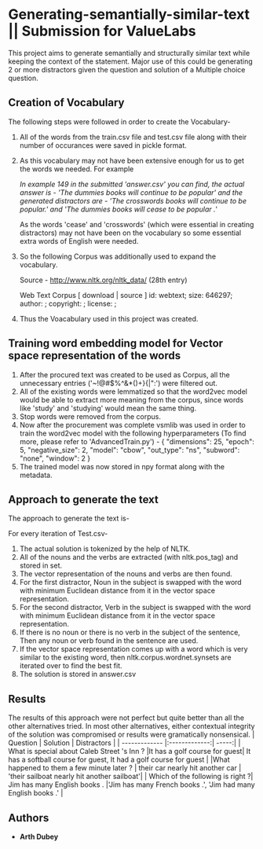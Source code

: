 # Generating-semantially-similar-text || Submission for ValueLabs
This project aims to generate semantially and structurally similar text while keeping the context of the statement. Major use of this could be generating 2 or more distractors given the question and solution of a Multiple choice question.



## Creation of Vocabulary

The following steps were followed in order to create the Vocabulary-
1. All of the words from the train.csv file and test.csv file along with their number of occurances were saved in pickle format.
2. As this vocabulary may not have been extensive enough for us to get the words we needed. For example

   _In example 149 in the submitted 'answer.csv' you can find, the actual answer is - 'The dummies books will continue to be     popular' and the generated distractors are - 'The crosswords books will continue to be popular.' and 
   'The dummies books will cease to be popular .'_

   As the words 'cease' and 'crosswords' (which were essential in creating distractors) may not have been on the vocabulary so   some essential extra words of English were needed.

3. So the following Corpus was additionally used to expand the vocabulary.

   Source - http://www.nltk.org/nltk_data/ (28th entry)

   Web Text Corpus [ download | source ]
   id: webtext; size: 646297; author: ; copyright: ; license: ;

4. Thus the Voacabulary used in this project was created.


## Training word embedding model for Vector space representation of the words

1. After the procured text was created to be used as Corpus, all the unnecessary entries ('~!@#$%^&*()+}{|":') were filtered out.
2. All of the existing words were lemmatized so that the word2vec model would be able to extract more meaning from the corpus, since words like 'study' and 'studying' would mean the same thing.
3. Stop words were removed from the corpus.
4. Now after the procurement was complete vsmlib was used in order to train the word2vec model with the following hyperparameters (To find more, please refer to 'AdvancedTrain.py') -
   {
      "dimensions": 25,
      "epoch": 5,
      "negative_size": 2,
      "model": "cbow",
      "out_type": "ns",
      "subword": "none",
      "window": 2
}
5. The trained model was now stored in npy format along with the metadata.


## Approach to generate the text

The approach to generate the text is-

For every iteration of Test.csv-
   1. The actual solution is tokenized by the help of NLTK.
   2. All of the nouns and the verbs are extracted (with nltk.pos_tag) and stored in set.
   3. The vector representation of the nouns and verbs are then found.
   4. For the first distractor, Noun in the subject is swapped with the word with minimum Euclidean distance from it in the vector space representation. 
   5. For the second distractor, Verb in the subject is swapped with the word with minimum Euclidean distance from it in the vector space representation. 
   6. If there is no noun or there is no verb in the subject of the sentence, Then any noun or verb found in the sentence are used.
   7. If the vector space representation comes up with a word which is very similar to the existing word, then nltk.corpus.wordnet.synsets are iterated over to find the best fit.
   8. The solution is stored in answer.csv


## Results
The results of this approach were not perfect but quite better than all the other alternatives tried. In most other alternatives, either contextual integrity of the solution was compromised or results were gramatically nonsensical.
| Question        | Solution           | Distractors  |
| ------------- |:-------------:| -----:|
| What is special about Caleb Street 's Inn ? |It has a golf course for guest| It has a softball course for guest, It had a golf course for guest |
|What happened to them a few minute later ?      | their car nearly hit another car |   'their sailboat nearly hit another sailboat'|
| Which of the following is right ?| Jim has many English books . |'Jim has many French books .', 'Jim had many English books .' |


## Authors

* **Arth Dubey** 

